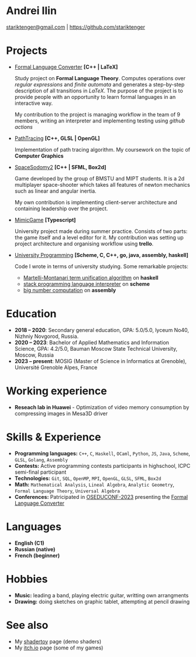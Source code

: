 # Andrei Ilin
stariktenger@gmail.com | https://github.com/stariktenger
# Projects
* [Formal Language Converter](https://github.com/StarikTenger/Chipollino) **[C++ | LaTeX]**

    Study project on **Formal Language Theory**. Computes operations over *regular expressions* and *finite automata* and generates a step-by-step description of all transitions in *LaTeX*. The purpose of the project is to provide people with an opportunity to learn formal languages in an interactive way. 
    
    My contribution to the project is managing workflow in the team of 9 members, writing an interpreter and implementing testing using *github actions*

* [PathTracing](https://github.com/StarikTenger/PathTracing) **[C++, GLSL | OpenGL]**

    Implementation of path tracing algorithm. My coursework on the topic of **Computer Graphics**

* [SpaceSodomy2](https://github.com/StarikTenger/SpaceSodomy2) **[C++ | SFML, Box2d]**
    
    Game developed by the group of BMSTU and MIPT students. It is a 2d multiplayer space-shooter which takes all features of newton mechanics such as linear and angular inertia.
    
    My own contribution is implementing client-server architecture and containing leadership over the project.
    
* [MimicGame](https://github.com/bmstu-iu9/ptp2021-6-2d-game) **[Typescript]**

    University project made during summer practice. Consists of two parts: the game itself and a level editor for it. My contribution was setting up project architecture and organising workflow using **trello**.

* [University Programming](https://github.com/StarikTenger/BMSTU) **[Scheme, C, C++, go, java, assembly, haskell]**

    Code I wrote in terms of university studying. Some remarkable projects:

    * [Martelli-Montanari term unification algorithm](https://github.com/StarikTenger/BMSTU/tree/master/formal-languages/lab1-martelli-montanari)  on **haskell**
    * [stack programming language interpreter](https://github.com/StarikTenger/BMSTU/blob/master/scheme-labs/LAB_5.scm) on **scheme**
    * [big number computation](https://github.com/StarikTenger/BMSTU/tree/master/assembler/labs/lab4%2B) on **assembly**

# Education
* **2018 – 2020**: Secondary general education, GPA: 5.0/5.0, lyceum No40, Nizhniy Novgorod,
Russia.
* **2020 – 2023**: Bachelor of Applied Mathematics and Information Science, GPA: 4.2/5.0, Bauman Moscow
State Technical University, Moscow, Russia
* **2023 – present**: MOSIG (Master of Science in Informatics at Grenoble), Université Grenoble Alpes, France

# Working experience
* **Reseach lab in Huawei** - Optimization of video memory consumption by compressing images in Mesa3D driver

# Skills & Experience
* **Programming languages:** `C++`, `C`, `Haskell`, `OCaml`, `Python`, `JS`, `Java`, `Scheme`, `GLSL`, `Golang`, `Assembly`
* **Contests:** Active programming contests participants in highschool, ICPC semi-final participant
* **Technologies:** `Git`, `SQL`, `OpenMP`, `MPI`, `OpenGL`, `GLSL`, `SFML`, `Box2d`
* **Math:** `Mathematical Analysis`, `Lineal Algebra`, `Analytic Geometry`, `Formal Language Theory`, `Universal Algebra`
* **Conferences:** Patricipated in [OSEDUCONF-2023](https://www.basealt.ru/conference/ezhegodnaja-konferencija-spo-v-vysshei-shkole) presenting the [Formal Language Converter](https://github.com/StarikTenger/Chipollino)

# Languages
* **English (C1)**
* **Russian (native)**
* **French (beginner)**

# Hobbies
* **Music:** leading a band, playing electric guitar, writting own arrangments
* **Drawing:** doing sketches on graphic tablet, attempting at pencil drawing

# See also
* My [shadertoy](https://www.shadertoy.com/user/StarikTenger) page (demo shaders)
* My [itch.io](stariktenger.itch.io) page (some of my games)
